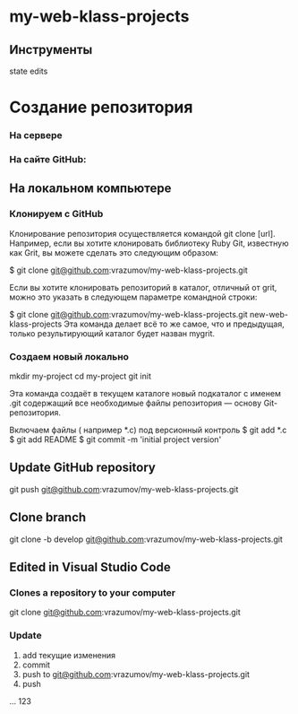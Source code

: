 # my-web-klass-projects
## Инструменты
state edits

# Создание репозитория

### На сервере
### На сайте GitHub:

## На локальном компьютере
### Клонируем с GitHub
Клонирование репозитория осуществляется командой git clone [url]. Например, если вы хотите клонировать библиотеку Ruby Git, известную как Grit, вы можете сделать это следующим образом:

$ git clone git@github.com:vrazumov/my-web-klass-projects.git

Если вы хотите клонировать репозиторий в каталог, отличный от grit, можно это указать в следующем параметре командной строки:

$ git clone git@github.com:vrazumov/my-web-klass-projects.git new-web-klass-projects
Эта команда делает всё то же самое, что и предыдущая, только результирующий каталог будет назван mygrit.

### Создаем новый локально
mkdir my-project
cd my-project
git init

Эта команда создаёт в текущем каталоге новый подкаталог с именем .git содержащий все необходимые файлы репозитория — основу Git-репозитория.

Включаем файлы ( например *.c) под версионный контроль
$ git add *.c
$ git add README
$ git commit -m 'initial project version'

## Update GitHub repository
git push git@github.com:vrazumov/my-web-klass-projects.git


## Clone branch
git clone -b develop git@github.com:vrazumov/my-web-klass-projects.git

## Edited in Visual Studio Code

### Clones a repository to your computer
git clone git@github.com:vrazumov/my-web-klass-projects.git

### Update
1. add текущие изменения
2. commit
3. push to git@github.com:vrazumov/my-web-klass-projects.git
4. push

...
123








